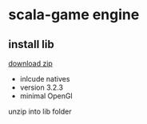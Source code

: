 # scala-game engine

## install lib
[download zip](https://www.lwjgl.org/customize)
- inlcude natives
- version 3.2.3
- minimal OpenGl

unzip into lib folder
